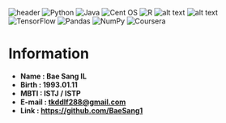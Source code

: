 ![header][def]
![Python](https://img.shields.io/badge/python-3670A0?style=for-the-badge&logo=python&logoColor=ffdd54)
![Java](https://img.shields.io/badge/java-%23ED8B00.svg?style=for-the-badge&logo=java&logoColor=white)
![Cent OS](https://img.shields.io/badge/cent%20os-002260?style=for-the-badge&logo=centos&logoColor=F0F0F0)
![R](https://img.shields.io/badge/r-%23276DC3.svg?style=for-the-badge&logo=r&logoColor=white)
![ alt text ](https://img.shields.io/badge/Hadoop-66CCFF?style=for-the-badge&logo=Hadoop)
![ alt text ](https://img.shields.io/badge/Tableau-E97627?style=for-the-badge&logo=R_Studio)
![TensorFlow](https://img.shields.io/badge/TensorFlow-%23FF6F00.svg?style=for-the-badge&logo=TensorFlow&logoColor=white)
![Pandas](https://img.shields.io/badge/pandas-%23150458.svg?style=for-the-badge&logo=pandas&logoColor=white)
![NumPy](https://img.shields.io/badge/numpy-%23013243.svg?style=for-the-badge&logo=numpy&logoColor=white)
![Coursera](https://img.shields.io/badge/Coursera-%230056D2.svg?style=for-the-badge&logo=Coursera&logoColor=white)




[def]: https://capsule-render.vercel.app/api?type=waving&color=auto&height=300&section=header&text=My%20Profile&fontSize=90


# Information
  * **Name : Bae Sang IL**
  * **Birth : 1993.01.11**
  * **MBTI : ISTJ / ISTP**
  * **E-mail : tkddlf288@gmail.com**
  * **Link : https://github.com/BaeSang1**
